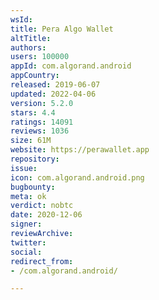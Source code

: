```yaml
---
wsId: 
title: Pera Algo Wallet
altTitle: 
authors: 
users: 100000
appId: com.algorand.android
appCountry: 
released: 2019-06-07
updated: 2022-04-06
version: 5.2.0
stars: 4.4
ratings: 14091
reviews: 1036
size: 61M
website: https://perawallet.app
repository: 
issue: 
icon: com.algorand.android.png
bugbounty: 
meta: ok
verdict: nobtc
date: 2020-12-06
signer: 
reviewArchive: 
twitter: 
social: 
redirect_from:
- /com.algorand.android/

---
```


